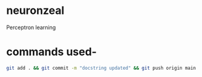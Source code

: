 # neuronzeal
Perceptron learning


# commands used-

```bash
git add . && git commit -m "docstring updated" && git push origin main
```

